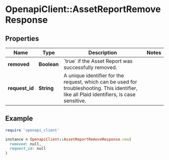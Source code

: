 # OpenapiClient::AssetReportRemoveResponse

## Properties

| Name | Type | Description | Notes |
| ---- | ---- | ----------- | ----- |
| **removed** | **Boolean** | &#x60;true&#x60; if the Asset Report was successfully removed. |  |
| **request_id** | **String** | A unique identifier for the request, which can be used for troubleshooting. This identifier, like all Plaid identifiers, is case sensitive. |  |

## Example

```ruby
require 'openapi_client'

instance = OpenapiClient::AssetReportRemoveResponse.new(
  removed: null,
  request_id: null
)
```

